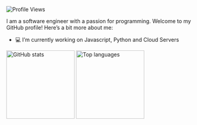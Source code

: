 <!-- **shrestharohit/shrestharohit** is a ✨ _special_ ✨ repository because its `README.md` (this file) appears on your GitHub profile. -->
 ![Profile Views](https://komarev.com/ghpvc/?username=shrestharohit&color=green)

I am a software engineer with a passion for programming. Welcome to my GitHub profile! Here’s a bit more about me:

- 💻 I’m currently working on Javascript, Python and Cloud Servers

<div text-align="center">
  <img src="https://github-readme-stats.vercel.app/api?username=shrestharohit&show_icons=true" alt="GitHub stats" style="height: 180px;"/>
  <img src="https://github-readme-stats.vercel.app/api/top-langs/?username=shrestharohit&layout=compact" alt="Top languages" style="height: 180px;"/>
</div>
